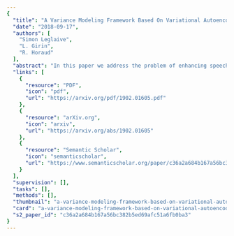 ```yaml
---
{
  "title": "A Variance Modeling Framework Based On Variational Autoencoders for Speech Enhancement",
  "date": "2018-09-17",
  "authors": [
    "Simon Leglaive",
    "L. Girin",
    "R. Horaud"
  ],
  "abstract": "In this paper we address the problem of enhancing speech signals in noisy mixtures using a source separation approach. We explore the use of neural networks as an alternative to a popular speech variance model based on supervised non-negative matrix factorization (NMF). More precisely, we use a variational autoencoder as a speaker-independent supervised generative speech model, highlighting the conceptual similarities that this approach shares with its NMF-based counterpart. In order to be free of generalization issues regarding the noisy recording environments, we follow the approach of having a supervised model only for the target speech signal, the noise model being based on unsupervised NMF. We develop a Monte Carlo expectation-maximization algorithm for inferring the latent variables in the variational autoencoder and estimating the unsupervised model parameters. Experiments show that the proposed method outperforms a semi-supervised NMF baseline and a state-of-the-art fully supervised deep learning approach.",
  "links": [
    {
      "resource": "PDF",
      "icon": "pdf",
      "url": "https://arxiv.org/pdf/1902.01605.pdf"
    },
    {
      "resource": "arXiv.org",
      "icon": "arxiv",
      "url": "https://arxiv.org/abs/1902.01605"
    },
    {
      "resource": "Semantic Scholar",
      "icon": "semanticscholar",
      "url": "https://www.semanticscholar.org/paper/c36a2a684b167a56bc382b5ed69afc51a6fb0ba3"
    }
  ],
  "supervision": [],
  "tasks": [],
  "methods": [],
  "thumbnail": "a-variance-modeling-framework-based-on-variational-autoencoders-for-speech-enhancement-thumb.jpg",
  "card": "a-variance-modeling-framework-based-on-variational-autoencoders-for-speech-enhancement-card.jpg",
  "s2_paper_id": "c36a2a684b167a56bc382b5ed69afc51a6fb0ba3"
}
---
```


